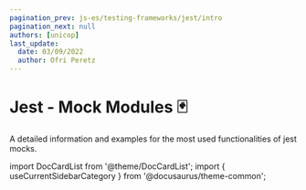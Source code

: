```yaml
---
pagination_prev: js-es/testing-frameworks/jest/intro
pagination_next: null
authors: [unicop]
last_update:
  date: 03/09/2022
  author: Ofri Peretz
---
```


# Jest - Mock Modules 🃏

A detailed information and examples for the most used functionalities of jest mocks.

import DocCardList from '@theme/DocCardList';
import { useCurrentSidebarCategory } from '@docusaurus/theme-common';

<DocCardList items={useCurrentSidebarCategory().items} />
